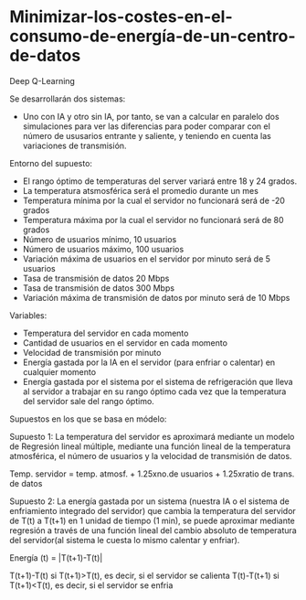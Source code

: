 # Minimizar-los-costes-en-el-consumo-de-energía-de-un-centro-de-datos
Deep Q-Learning

Se desarrollarán dos sistemas:
- Uno con IA y otro sin IA, por tanto, se van a calcular en paralelo dos simulaciones para ver las diferencias para poder comparar con el número de ususarios entrante y saliente, y teniendo en cuenta las variaciones de transmisión.
  
Entorno del supuesto:
- El rango óptimo de temperaturas del server variará entre 18 y 24 grados.
- La temperatura atsmosférica será el promedio durante un mes
- Temperatura mínima por la cual el servidor no funcionará será de -20 grados
- Temperatura máxima por la cual el servidor no funcionará será de 80 grados
- Número de usuarios mínimo, 10 usuarios
- Número de usuarios máximo, 100 usuarios
- Variación máxima de usuarios en el servidor por minuto será de 5 usuarios
- Tasa de transmisión de datos 20 Mbps
- Tasa de transmisión de datos 300 Mbps
- Variación máxima de transmisión de datos por minuto será de 10 Mbps

Variables:
- Temperatura del servidor en cada momento
- Cantidad de usuarios en el servidor en cada momento
- Velocidad de transmisión por minuto
- Energía gastada por la IA en el servidor (para enfriar o calentar) en cualquier momento
- Energía gastada por el sistema por el sistema de refrigeración que lleva al servidor a trabajar en su rango óptimo cada vez que la temperatura del servidor sale del rango óptimo.

Supuestos en los que se basa en módelo:

Supuesto 1: La temperatura del servidor es aproximará mediante un modelo de Regresión lineal múltiple, mediante una función lineal de la temperatura atmosférica, el número de usuarios y la velocidad de transmisión de datos.

Temp. servidor = temp. atmosf. + 1.25xno.de usuarios + 1.25xratio de trans. de datos

Supuesto 2: La energía gastada por un sistema (nuestra IA o el sistema de enfriamiento integrado del servidor) que cambia la temperatura del servidor de T(t) a T(t+1) en 1 unidad de tiempo (1 min), se puede aproximar mediante regresión a través de una función lineal del cambio absoluto de temperatura del servidor(al sistema le cuesta lo mismo calentar y enfriar).

Energía (t) = |T(t+1)-T(t)|

T(t+1)-T(t) si T(t+1)>T(t), es decir, si el servidor se calienta
T(t)-T(t+1) si T(t+1)<T(t), es decir, si el servidor se enfria

